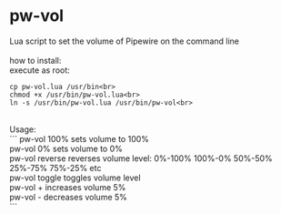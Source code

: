 # pw-vol
Lua script to set the volume of Pipewire on the command line<br>
<br>
how to install:<br>
execute as root:<br>
```
cp pw-vol.lua /usr/bin<br>
chmod +x /usr/bin/pw-vol.lua<br>
ln -s /usr/bin/pw-vol.lua /usr/bin/pw-vol<br>
``` 
<br>
Usage: <br>
```
pw-vol 100%    sets volume to 100%<br>
pw-vol 0%      sets volume to 0%<br>
pw-vol reverse reverses volume level: 0%-100% 100%-0% 50%-50% 25%-75% 75%-25% etc<br>
pw-vol toggle  toggles volume level<br>
pw-vol +       increases volume 5%<br>
pw-vol -       decreases volume 5%<br>
``` 
